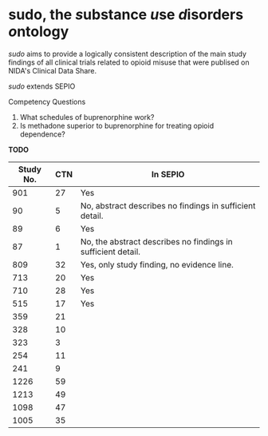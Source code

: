 # sudo, the *s*ubstance *u*se *d*isorders *o*ntology

*sudo* aims to provide a logically consistent description of the main study findings of all clinical trials related to opioid misuse that were publised on NIDA's Clinical Data Share.    

*sudo* extends SEPIO

Competency Questions
1. What schedules of buprenorphine work?
1. Is methadone superior to buprenorphine for treating opioid dependence?

**TODO**

| Study No.  | CTN | In SEPIO |
|------------|-----|----------|
| 901        | 27  | Yes      |
| 90         | 5   | No, abstract describes no findings in sufficient detail. |
| 89         | 6   | Yes      |
| 87         | 1   | No, the abstract describes no findings in sufficient detail.|
| 809        | 32  |  Yes, only study finding, no evidence line.        |
| 713        | 20  |  Yes     |
| 710        | 28  |   Yes    |
| 515        | 17  |   Yes       |
| 359        | 21  |          |
| 328        | 10  |          |
| 323        | 3   |          |
| 254        | 11  |          |
| 241        | 9   |          |
| 1226       | 59  |          |
| 1213       | 49  |          |
| 1098       | 47  |          |
| 1005       | 35  |          |